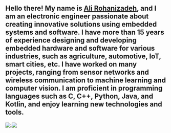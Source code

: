 Hello there! My name is [ Ali Rohanizadeh](https://alirohanizadeh.github.io/), and I am an electronic engineer passionate about creating innovative solutions using embedded systems and software. I have more than 15 years of experience designing and developing embedded hardware and software for various industries, such as agriculture, automotive, IoT, smart cities, etc. I have worked on many projects, ranging from sensor networks and wireless communication to machine learning and computer vision. I am proficient in programming languages such as C, C++, Python, Java, and Kotlin, and enjoy learning new technologies and tools.
-----

<a href="https://github.com/anuraghazra/github-readme-stats">
  <img align="center" src="https://github-readme-stats.vercel.app/api?username=alirohanizadeh&show_icons=true&count_private=true" />
</a>
<a href="https://github.com/anuraghazra/github-readme-stats">
  <img align="center" src="https://github-readme-stats.vercel.app/api/top-langs/?username=alirohanizadeh&hide=css,html&layout=compact&langs_count=6" />
</a>
